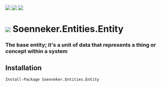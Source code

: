 [![](https://img.shields.io/nuget/v/Soenneker.Entities.Entity.svg?style=for-the-badge)](https://www.nuget.org/packages/Soenneker.Entities.Entity/)
[![](https://img.shields.io/github/actions/workflow/status/soenneker/soenneker.entities.entity/publish.yml?style=for-the-badge)](https://github.com/soenneker/soenneker.entities.entity/actions/workflows/publish.yml)
[![](https://img.shields.io/nuget/dt/Soenneker.Entities.Entity.svg?style=for-the-badge)](https://www.nuget.org/packages/Soenneker.Entities.Entity/)

# ![](https://user-images.githubusercontent.com/4441470/224455560-91ed3ee7-f510-4041-a8d2-3fc093025112.png) Soenneker.Entities.Entity
### The base entity; it's a unit of data that represents a thing or concept within a system

## Installation

```
Install-Package Soenneker.Entities.Entity
```
